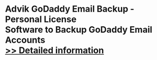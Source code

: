 # Advik GoDaddy Email Backup - Personal License<br />Software to Backup GoDaddy Email Accounts<br />[>> Detailed information](https://secure.shareit.com/shareit/product.html?productid=300857076&affiliateid=200057808)